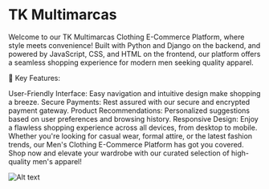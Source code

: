 # TK Multimarcas
Welcome to our TK Multimarcas Clothing E-Commerce Platform, where style meets convenience! Built with Python and Django on the backend, and powered by JavaScript, CSS, and HTML on the frontend, our platform offers a seamless shopping experience for modern men seeking quality apparel.

👕 Key Features:

User-Friendly Interface: Easy navigation and intuitive design make shopping a breeze.
Secure Payments: Rest assured with our secure and encrypted payment gateway.
Product Recommendations: Personalized suggestions based on user preferences and browsing history.
Responsive Design: Enjoy a flawless shopping experience across all devices, from desktop to mobile.
Whether you're looking for casual wear, formal attire, or the latest fashion trends, our Men's Clothing E-Commerce Platform has got you covered. Shop now and elevate your wardrobe with our curated selection of high-quality men's apparel!

![Alt text](https://i.imgur.com/RTm9bNw.png)

